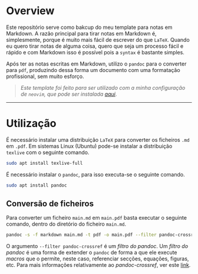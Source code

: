 # Overview

Este repositório serve como bakcup do meu template para notas em Markdown. 
A razão principal para tirar notas em Markdown é, simplesmente, porque é muito mais fácil de escrever do que `LaTeX`. Quando eu quero tirar notas de alguma coisa, quero que seja um processo fácil e rápido e com Markdown isso é possível pois a `syntax` é bastante simples.

Após ter as notas escritas em Markdown, utilizo o `pandoc` para o converter para `pdf`, produzindo dessa forma um documento com uma formatação profissional, sem muito esforço.

> *Este template foi feito para ser utilizado com a minha configuração de `neovim`, que pode ser instalada [aqui](https://github.com/joaopintosp/neovim-config)*.

---

# Utilização

É necessário instalar uma distribuição `LaTeX` para converter os ficheiros `.md` em `.pdf`. Em sistemas Linux (Ubuntu) pode-se instalar a distribuição `texlive` com o seguinte comando.
```bash
sudo apt install texlive-full
```

É necessário instalar o `pandoc`, para isso executa-se o seguinte comando.
```bash
sudo apt install pandoc
```

## Conversão de ficheiros

Para converter um ficheiro `main.md` em `main.pdf` basta executar o seguinte comando, dentro do diretório do ficheiro `main.md`.
```bash
pandoc -s -f markdown main.md -t pdf -o main.pdf --filter pandoc-crossref
```

O argumento `--filter pandoc-crossref` é um *filtro do pandoc*. Um *filtro do pandoc* é uma forma de extender o `pandoc` de forma a que ele execute *macros* que o permite, neste caso, referenciar secções, equações, figuras, etc.
Para mais informações relativamente ao *pandoc-crossref*, ver este [link](https://github.com/lierdakil/pandoc-crossref).

